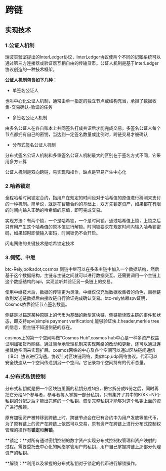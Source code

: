 # 跨链


## 实现技术

### 1.公证人机制

瑞波实验室提出的InterLedger协议，InterLedger协议使两个不同的记账系统可以通过第三方连接器或验证器互相自由的传输货币。公证人机制是基于InterLedger协议创造的一种技术框架。

**公证人机制包含如下几种：**

- 单签名公证人

 也叫中心化公证人机制，通常由单一指定的独立节点或结构充当，承担了数据收集-交易确认-验证的任务
 
- 多签名公证人机制

由多名公证人在各自账本上共同签名打成共识后才能完成交易，多签名公证人每个节点都拥有自己的密钥，当达到一定签名数量或比例时，跨链交易才被确认

- 分布式签名公证人机制

分布式签名公证人机制和多重签名公证人机制最大的区别在于签名方式不同，它采用多方计算

公证人机制是双向跨链，易实现和操作，缺点是容易产生中心化

### 2.哈希锁定

全程哈希时间锁定合约，指用户在规定的时间段对于哈希值的原值进行猜测来支付的一种机制。简单说，就是在智能合约的基础上，双方先锁定资产，如果都在有限的时间内输入正确的哈希值的原值，即可完成交易。

实现方法：有两个锁，一个是哈希锁，一个是时间锁。通过哈希值上锁，上锁之后只有用产生这个哈希值的原本值进行解锁。时间锁要求在规定时间内输入哈希锁密码，如果超时即使输入密码，时间锁仍不会开启。

闪电网络的关键技术是哈希锁定技术

### 3.侧链、中继
btc-Rely,polkadot,cosmos
侧链中继可以在多条主链中加入一个数据结构，然后基于这个数据结构，主链与主链之间就可以进行数据交互。还需要调用一个主链上这个数据结构的api，实现监听并验证另一条链上的交易。

使用中继技术后，数据的传输更为灵活，中继仅仅充当数据收集者的角色，目标链收到发送链数据后由接收链自行验证完成确认交易。btc-rely依赖spv证明，Cosmos依靠验证节点签名数量。

侧链是以锚定某种原链上的代币为基础的新型区块链，侧链能读取主链的事件和状态，即支持spv(simple payment verification),能够验证块上header,merkle tree的信息，但主链不知道侧链的存在。

cosmos上的第一个空间叫做”Cosmos Hub“,cosmos hub中心是一种多资产权益证明加密货币网络，通过简单地管理机制来实现网络的改动和更新，还可以通过连接其他空间来实现扩展。cosmos网络的中心及各个空间可以通过区块链间通信（IBC）协议进行沟通，协议针对区块链网络，类似tcp,udp网络协议。代币可以安全快速从一个空间传递到另一个空间。它记录每个空间持有的代币总量。

### 4.分布式私钥控制

分布式私钥就是把一个区块链里面的私钥分成N份，把它拆分成N份之后，同时再把它分给N个参与者，参与者每人掌握一部分私钥，只有集齐了其中的K(K<=N)个私钥的分配之后才能出完整的一个私钥，恢复完整私钥才能够对这个私钥上面的资产进行解锁。

原有加密资产被转移到跨链上时，跨链节点会在已有合约中为用户发放等值代币，为了原有链上的资产在跨链上依然可以交易，原有资产在跨链上进行分布式控制权管理的操作有**锁定**和**解锁**。

**锁定：**对所有通过密钥控制的数字资产实现分布式控制权管理和资产映射的过程。需要委托去中心化的网络掌管用户的私钥，用户自己掌握跨链上那部分代理资产的私钥。

**解锁：**利用以及掌握的分布式私钥对于锁定的代币进行解锁操作。



























